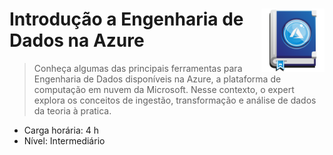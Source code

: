 <div width=100%>
    <img src="dio_course_bagde.png" width="20%" align="right">
<h1>Introdução a Engenharia de Dados na Azure </h1>
</div>

> Conheça algumas das principais ferramentas para Engenharia de Dados disponíveis na Azure, a plataforma de computação em nuvem da Microsoft. Nesse contexto, o expert explora os conceitos de ingestão, transformação e análise de dados da teoria à pratica. 
* Carga horária: 4 h
* Nível: Intermediário